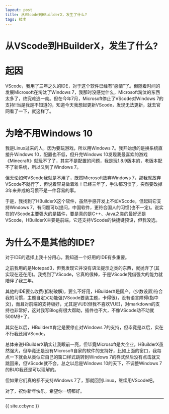 ```yaml
---
layout: post
title: 从VScode到HBuilderX，发生了什么?
tags: 技术
---
```


# 从VScode到HBuilderX，发生了什么?

# 起因

VScode，我用了三年之久的IDE，对于这个软件已经有”感情”了。但随着时间的发展Microsoft在淘汰了Windows 7，我那时没感觉什么，Microsoft淘汰的东西太多了，终究难逃一劫。但在今年7月，Microsoft停止了VScode对Windows 7的支持!!当是我是不知道的，知道今天我想起更新VScode，发现无法更新，就去官网看了一下，就这样了。

# 为啥不用Windows 10

我是Linux过来的人，因为要玩游戏，所以用Windows 7。我开始想的是换系统直接升Windows 10，配置也不低，但升完Windows 10发现我最喜欢的游戏《Minecraft》就玩不了了，其实不是配置的问题，我是玩1.8.9版本的，老版本配不了新系统，所以又到了Windows 7。

但无论如何VScode我就是不用了，既然Microsoft放弃Windows 7，那我就放弃VScode不就行了，但说着容易做着难！已经三年了，手法都习惯了，突然要改掉3年来养成的习惯不是一件容易的事。

于是，我找到了HBuilderX这个软件，虽然手感开发上不如VScode，但起码它支持Windows 7，有问题可以提问，中国软件，更符合国人的习惯(也不一定)。说实在的VScode主要强大的是插件，要是真的是C++、Java之类的最好还是VScode，HBuilderX主要是前端，它还支持VScode的快捷键预设，但我没选。

# 为什么不是其他的IDE?

对于IDE的选择上我十分用心，我知道一个好用的IDE有多重要。

之前我用的是Notepad3，但我发现它并没有语法提示之类的东西，就抛弃了(其实现在还在用)。我找到了VScode，它真的很棒，于是VScode凭借强大的能力就陪伴了我三年。

其他的IDE要么收费(抵制破解)，要么不好用，HBuilderX是国产，(少数设置)符合我的习惯，主题自定义功能强(VScode要装主题，卡得很)，没有语言障碍(指中文)，而且对前端的支持极好，尤其是VUE(但我不喜欢VUE)，对markdown的支持也非常好，这对我写Blog有很大帮助，插件也不大，不像VScode动不动就500MB+了。

其实在以后，HBuilderX肯定是要停止对Windows 7的支持，但毕竟是以后，实在不行我还用VScode。

总体来说HBuilderX确实让我眼前一亮，但毕竟Microsoft是大企业，HBuilderX虽然强大，但毕竟还是没有Microsoft自家的软件的支持好，比如上面的窗口，我每点一下就会从类似它自己的窗口样式跳转到Windows 7的样式然后没有点击就又跳回来，但VScode就不会，总之以后是Windows 10的天下，不调整Windows 7的BUG我还是可以理解的。

但如果它们真的都不支持Windows 7了，那就回到Linux，继续用VScode吧。

对了，祝你新年快乐，希望你一切都好。

-------------------

{{ site.ccbync }}
